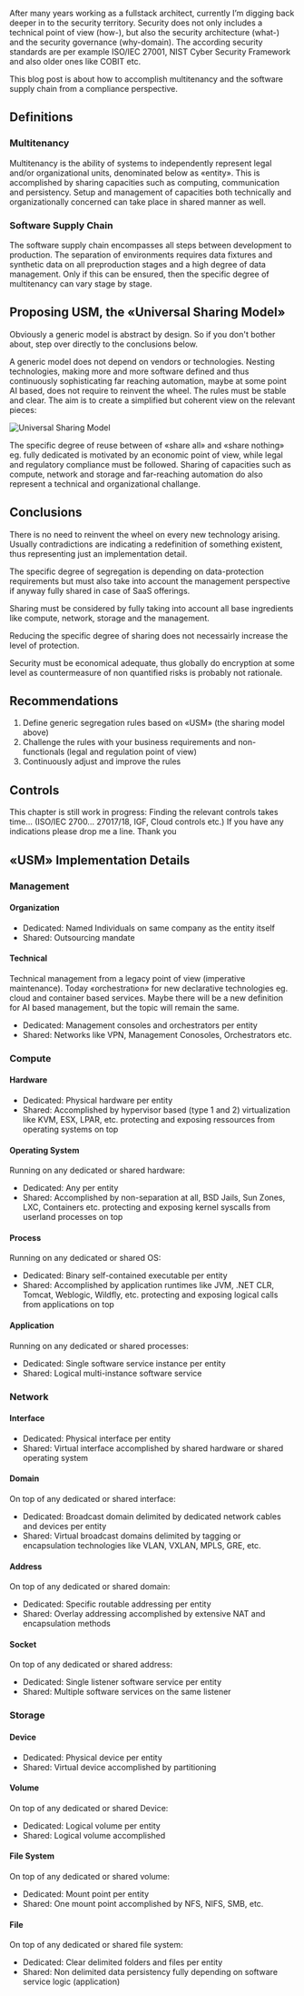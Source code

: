 After many years working as a fullstack architect, currently I’m digging back deeper in to the security territory. Security does not only includes a technical point of view (how-), but also the security architecture (what-) and the security governance (why-domain). The according security standards are per example ISO/IEC 27001, NIST Cyber Security Framework and also older ones like COBIT etc.

This blog post is about how to accomplish multitenancy and the software supply chain from a compliance perspective.

## Definitions

### Multitenancy
Multitenancy is the ability of systems to independently represent legal and/or organizational units, denominated below as «entity». This is accomplished by sharing capacities such as computing, communication and persistency. Setup and management of capacities both technically and organizationally concerned can take place in shared manner as well.

### Software Supply Chain 
The software supply chain encompasses all steps between development to production. The separation of environments requires data fixtures and synthetic data on all preproduction stages and a high degree of data management. Only if this can be ensured, then the specific degree of multitenancy can vary stage by stage.

## Proposing USM, the «Universal Sharing Model»
Obviously a generic model is abstract by design. So if you don't bother about, step over directly to the conclusions below.

A generic model does not depend on vendors or technologies. Nesting technologies, making more and more software defined and thus continuously sophisticating far reaching automation, maybe at some point AI based, does not require to reinvent the wheel. The rules must be stable and clear. The aim is to create a simplified but coherent view on the relevant pieces:

![Universal Sharing Model](https://flavio.aiello.ch/assets/images/usm.png)

The specific degree of reuse between of «share all» and «share nothing» eg. fully dedicated is motivated by an economic point of view, while legal and regulatory compliance must be followed. Sharing of capacities such as compute, network and storage and far-reaching automation do also represent a technical and organizational challange.

## Conclusions
There is no need to reinvent the wheel on every new technology arising. Usually contradictions are indicating a redefinition of something existent, thus representing just an implementation detail. 

The specific degree of segregation is depending on data-protection requirements but must also take into account the management perspective if anyway fully shared in case of SaaS offerings. 

Sharing must be considered by fully taking into account all base ingredients like compute, network, storage and the management. 

Reducing the specific degree of sharing does not necessairly increase the level of protection.

Security must be economical adequate, thus globally do encryption at some level as countermeasure of non quantified risks is probably not rationale.

 
## Recommendations

1.	Define generic segregation rules based on «USM» (the sharing model above)
2.	Challenge the rules with your business requirements and non-functionals (legal and regulation point of view)
3.	Continuously adjust and improve the rules

## Controls
This chapter is still work in progress: Finding the relevant controls takes time... (ISO/IEC 2700... 27017/18, IGF, Cloud controls etc.) If you have any indications please drop me a line. Thank you

## «USM» Implementation Details

### Management

#### Organization
- Dedicated: Named Individuals on same company as the entity itself
- Shared: Outsourcing mandate 

#### Technical
Technical management from a legacy point of view (imperative maintenance). Today «orchestration» for new declarative technologies eg. cloud and container based services. Maybe there will be a new definition for AI based management, but the topic will remain the same.

- Dedicated: Management consoles and orchestrators per entity
- Shared: Networks like VPN, Management Conosoles, Orchestrators etc.


### Compute

#### Hardware
- Dedicated: Physical hardware per entity
- Shared: Accomplished by hypervisor based (type 1 and 2) virtualization like KVM, ESX, LPAR, etc. protecting and exposing ressources from operating systems on top

#### Operating System
Running on any dedicated or shared hardware:

- Dedicated: Any per entity
- Shared: Accomplished by non-separation at all, BSD Jails, Sun Zones, LXC, Containers etc. protecting and exposing kernel syscalls from userland processes on top

#### Process
Running on any dedicated or shared OS:

- Dedicated: Binary self-contained executable per entity
- Shared: Accomplished by application runtimes like JVM, .NET CLR, Tomcat, Weblogic, Wildfly, etc. protecting and exposing logical calls from applications on top

#### Application
Running on any dedicated or shared processes:

- Dedicated: Single software service instance per entity
- Shared: Logical multi-instance software service

### Network

#### Interface
- Dedicated: Physical interface per entity
- Shared: Virtual interface accomplished by shared hardware or shared operating system

#### Domain
On top of any dedicated or shared interface:

- Dedicated: Broadcast domain delimited by dedicated network cables and devices per entity
- Shared: Virtual broadcast domains delimited by tagging or encapsulation technologies like VLAN, VXLAN, MPLS, GRE, etc.

#### Address
On top of any dedicated or shared domain:

- Dedicated: Specific routable addressing per entity
- Shared: Overlay addressing accomplished by extensive NAT and encapsulation methods

#### Socket
On top of any dedicated or shared address:

- Dedicated: Single listener software service per entity
- Shared: Multiple software services on the same listener 

### Storage

#### Device
- Dedicated: Physical device per entity
- Shared: Virtual device accomplished by partitioning

#### Volume
On top of any dedicated or shared Device:

- Dedicated: Logical volume per entity
- Shared: Logical volume accomplished 

#### File System
On top of any dedicated or shared volume:

* Dedicated: Mount point per entity 
* Shared: One mount point accomplished by NFS, NIFS, SMB, etc.

#### File
On top of any dedicated or shared file system:

* Dedicated: Clear delimited folders and files per entity
* Shared: Non delimited data persistency fully depending on software service logic (application)
